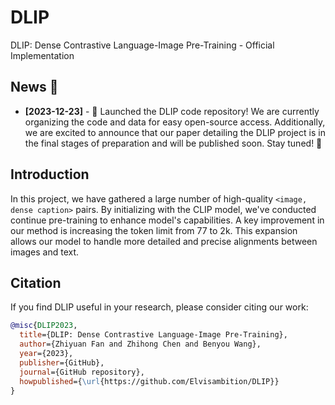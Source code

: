 # DLIP
DLIP: Dense Contrastive Language-Image Pre-Training - Official Implementation

## News 📢

- **[2023-12-23]** - 🚀 Launched the DLIP code repository! We are currently organizing the code and data for easy open-source access. Additionally, we are excited to announce that our paper detailing the DLIP project is in the final stages of preparation and will be published soon. Stay tuned! 🌟



## Introduction

In this project, we have gathered a large number of high-quality `<image, dense caption>` pairs. By initializing with the CLIP model, we've conducted continue pre-training to enhance model's capabilities. A key improvement in our method is increasing the token limit from 77 to 2k. This expansion allows our model to handle more detailed and precise alignments between images and text.

## Citation

If you find DLIP useful in your research, please consider citing our work:

```bibtex
@misc{DLIP2023,
  title={DLIP: Dense Contrastive Language-Image Pre-Training},
  author={Zhiyuan Fan and Zhihong Chen and Benyou Wang},
  year={2023},
  publisher={GitHub},
  journal={GitHub repository},
  howpublished={\url{https://github.com/Elvisambition/DLIP}}
}

```
